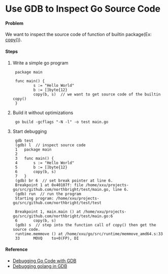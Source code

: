 # Use GDB to Inspect Go Source Code

#### Problem
We want to inspect the source code of function of builtin package(Ex: [copy()](https://godoc.org/builtin#copy)).

#### Steps
1. Write a simple go program
       
        package main

        func main() {
                s := "Hello World"
                b := []byte{12}
                copy(b, s)  // we want to get source code of the builtin copy()
        }

2. Build it without optimizations

        go build -gcflags "-N -l" -o test main.go

3. Start debugging

        gdb test
        (gdb) l  // inspect source code
        1	package main
        2	
        3	func main() {
        4		s := "Hello World"
        5		b := []byte{12}
        6		copy(b, s)
        7	}
        (gdb) br 6  // set break pointer at line 6.
        Breakpoint 1 at 0x40107f: file /home/xxu/projects-go/src/github.com/northbright/test/main.go, line 6.
        (gdb) run  // run the program
        Starting program: /home/xxu/projects-go/src/github.com/northbright/test/test

        Breakpoint 1, main.main () at /home/xxu/projects-go/src/github.com/northbright/test/main.go:6
        6		copy(b, s)
        (gdb) s  // step into the function call of copy() then get the source code.
        runtime.memmove () at /home/xxu/go/src/runtime/memmove_amd64.s:33
        33		MOVQ	to+0(FP), DI

#### Reference
* [Debugging Go Code with GDB](https://golang.org/doc/gdb)
* [Debugging golang in GDB](https://cevaris.com/2015/03/08/debugging-golang-in-gdb/)
